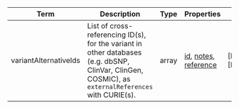 |Term | Description | Type | Properties | Example | Enum|
| ---| ---| ---| ---| ---| --- |
| variantAlternativeIds | List of cross-referencing ID(s), for the variant in other databases (e.g. dbSNP, ClinVar, ClinGen, COSMIC), as `externalReferences` with CURIE(s). | array | [id](./id.md), [notes](./notes.md), [reference](./reference.md) | [HASH(0x5603707720f0),HASH(0x5603706c40c0),HASH(0x5603705c0bf8)]<br />[HASH(0x560370775638)] | NA|

